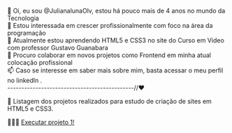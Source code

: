 👋 Oi, eu sou @JulianalunaOlv, estou há pouco mais de 4 anos no mundo da Tecnologia <br>
👀 Estou interessada em crescer profissionalmente com foco na área da programação  <br>
🌱 Atualmente estou aprendendo HTML5 e CSS3 no site do Curso em Video com professor Gustavo Guanabara  <br>
💞️ Procuro colaborar em novos projetos como Frontend em minha atual colocação profissional  <br>
📫 Caso se interesse em saber mais sobre mim, basta acessar o meu perfil no linkedln . <br>
---------------------------------------------//♥
 
📘 Listagem dos projetos realizados para estudo de criação de sites em HTML5 e CSS3. 

👩🏻‍💻 <a href="https://julianalunaolv.github.io/projeto1/" target="_blank">Executar projeto 1!</a>     
 

